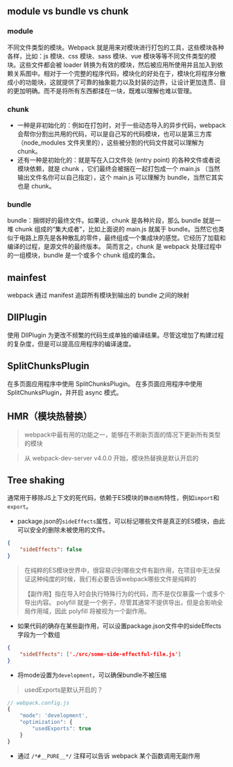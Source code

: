## module vs bundle vs chunk

### module

不同文件类型的模块。Webpack 就是用来对模块进行打包的工具，这些模块各种各样，比如：js 模块、css 模块、sass 模块、vue 模块等等不同文件类型的模块。这些文件都会被 loader 转换为有效的模块，然后被应用所使用并且加入到依赖关系图中。相对于一个完整的程序代码，模块化的好处在于，模块化将程序分散成小的功能块，这就提供了可靠的抽象能力以及封装的边界，让设计更加连贯、目的更加明确。而不是将所有东西都揉在一块，既难以理解也难以管理。

### chunk

- 一种是非初始化的：例如在打包时，对于一些动态导入的异步代码，webpack 会帮你分割出共用的代码，可以是自己写的代码模块，也可以是第三方库（node_modules 文件夹里的），这些被分割的代码文件就可以理解为 chunk。
- 还有一种是初始化的：就是写在入口文件处 (entry point) 的各种文件或者说模块依赖，就是 chunk ，它们最终会被捆在一起打包成一个 main.js （当然输出文件名你可以自己指定），这个 main.js 可以理解为 bundle，当然它其实也是 chunk。

### bundle

bundle：捆绑好的最终文件。如果说，chunk 是各种片段，那么 bundle 就是一堆 chunk 组成的“集大成者”，比如上面说的 main.js 就属于 bundle。当然它也类似于电路上原先是各种散乱的零件，最终组成一个集成块的感觉。它经历了加载和编译的过程，是源文件的最终版本。
简而言之，chunk 是 webpack 处理过程中的一组模块，bundle 是一个或多个 chunk 组成的集合。


## mainfest

webpack 通过 manifest 追踪所有模块到输出的 bundle 之间的映射

## DllPlugin 
使用 DllPlugin 为更改不频繁的代码生成单独的编译结果。尽管这增加了构建过程的复杂度，但是可以提高应用程序的编译速度。

## SplitChunksPlugin

在多页面应用程序中使用 SplitChunksPlugin。
在多页面应用程序中使用 SplitChunksPlugin，并开启 async 模式。

## HMR（模块热替换）

> webpack中最有用的功能之一，能够在不刷新页面的情况下更新所有类型的模块

> 从 webpack-dev-server v4.0.0 开始，模块热替换是默认开启的


## Tree shaking

通常用于移除JS上下文的死代码，依赖于ES模块的`静态结构`特性，例如`import`和`export`。

- package.json的`sideEffects`属性，可以标记哪些文件是真正的ES模块，由此可以安全的删除未被使用的文件。
```json
{
    "sideEffects": false
}
```
> 在纯粹的ES模块世界中，很容易识别哪些文件有副作用，在项目中无法保证这种纯度的时候，我们有必要告诉webpack哪些文件是纯粹的
>
> 【副作用】指在导入时会执行特殊行为的代码，而不是仅仅暴露一个或多个导出内容。
> polyfill 就是一个例子，尽管其通常不提供导出，但是会影响全局作用域，因此 polyfill 将被视为一个副作用。
- 如果代码的确存在某些副作用，可以设置package.json文件中的sideEffects字段为一个数组
```json
{
    "sideEffects": ['./src/some-side-effectful-file.js']
}
```
- 将mode设置为`development`，可以确保bundle不被压缩

> usedExports是默认开启的？

```js
// webpack.config.js
{
    "mode": 'development',
    "optimization": {
        "usedExports": true
    }
}
```

- 通过 `/*#__PURE__*/` 注释可以告诉 webpack 某个函数调用无副作用